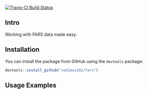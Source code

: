 
<!-- README.md is generated from README.Rmd. Please edit that file -->
[![Travis-CI Build Status](https://travis-ci.org/vadimus202/fars.svg?branch=master)](https://travis-ci.org/vadimus202/fars)

Intro
-----

Working with FARS data made easy.

Installation
------------

You can install the package from GitHub using the `devtools` package:

``` r
devtools::install_github("vadimus202/fars")
```

Usage Examples
--------------
